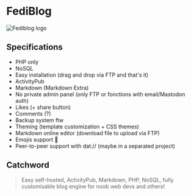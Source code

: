 # FediBlog

![Fediblog logo](https://fedi.blog/Fediblog-logo.png)

## Specifications

- PHP only
- NoSQL
- Easy installation (drag and drop via FTP and that's it)
- ActivityPub
- Markdown (Markdown Extra)
- No private admin panel (only FTP or fonctions with email/Mastodon auth)
- Likes (+ share button)
- Comments (?)
- Backup system ftw
- Theming (template customization + CSS themes)
- Markdown online editor (download file to upload via FTP)
- Emojis support 💩
- Peer-to-peer support with dat:// (maybe in a separated project)

## Catchword

> Easy self-hosted, ActivityPub, Markdown, PHP, NoSQL, fully customisable blog engine for noob web devs and others!
